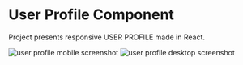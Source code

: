 # User Profile Component
Project presents responsive USER PROFILE made in React.

<img src="http://kot.vot.pl/mobile_v.PNG" alt="user profile mobile screenshot">
<img src="http://kot.vot.pl/dektop_v.PNG" alt="user profile desktop screenshot">